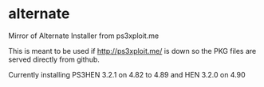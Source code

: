 # alternate
Mirror of Alternate Installer from ps3xploit.me

This is meant to be used if http://ps3xploit.me/ is down so the PKG files are served directly from github.

Currently installing PS3HEN 3.2.1 on 4.82 to 4.89 and HEN 3.2.0 on 4.90
